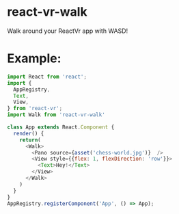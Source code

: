# react-vr-walk
Walk around your ReactVr app with WASD!

# Example:

```javascript
import React from 'react';
import {
  AppRegistry,
  Text,
  View,
} from 'react-vr';
import Walk from 'react-vr-walk'

class App extends React.Component {
  render() {
    return(
      <Walk>
        <Pano source={asset('chess-world.jpg')}  />
        <View style={{flex: 1, flexDirection: 'row'}}>
          <Text>Hey!</Text>
        </View>
      </Walk>
    )
  }
}
AppRegistry.registerComponent('App', () => App);

```

